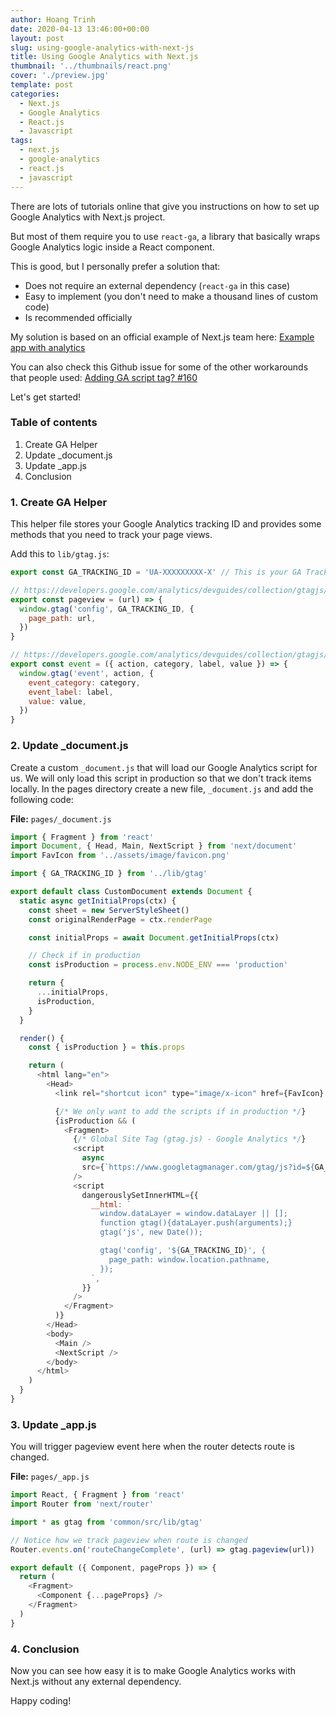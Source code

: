 ```yaml
---
author: Hoang Trinh
date: 2020-04-13 13:46:00+00:00
layout: post
slug: using-google-analytics-with-next-js
title: Using Google Analytics with Next.js
thumbnail: '../thumbnails/react.png'
cover: './preview.jpg'
template: post
categories:
  - Next.js
  - Google Analytics
  - React.js
  - Javascript
tags:
  - next.js
  - google-analytics
  - react.js
  - javascript
---
```


There are lots of tutorials online that give you instructions on how to set up Google Analytics with Next.js project.

But most of them require you to use `react-ga`, a library that basically wraps Google Analytics logic inside a React component.

This is good, but I personally prefer a solution that:

- Does not require an external dependency (`react-ga` in this case)
- Easy to implement (you don't need to make a thousand lines of custom code)
- Is recommended officially

My solution is based on an official example of Next.js team here: [Example app with analytics](https://github.com/zeit/next.js/tree/canary/examples/with-google-analytics)

You can also check this Github issue for some of the other workarounds that people used: [Adding GA script tag? #160](https://github.com/zeit/next.js/issues/160)

Let's get started!

### Table of contents

1. Create GA Helper
2. Update \_document.js
3. Update \_app.js
4. Conclusion

### 1. Create GA Helper

This helper file stores your Google Analytics tracking ID and provides some methods that you need to track your page views.

Add this to `lib/gtag.js`:

```javascript
export const GA_TRACKING_ID = 'UA-XXXXXXXXX-X' // This is your GA Tracking ID

// https://developers.google.com/analytics/devguides/collection/gtagjs/pages
export const pageview = (url) => {
  window.gtag('config', GA_TRACKING_ID, {
    page_path: url,
  })
}

// https://developers.google.com/analytics/devguides/collection/gtagjs/events
export const event = ({ action, category, label, value }) => {
  window.gtag('event', action, {
    event_category: category,
    event_label: label,
    value: value,
  })
}
```

### 2. Update \_document.js

Create a custom `_document.js` that will load our Google Analytics script for us. We will only load this script in production so that we don't track items locally. In the pages directory create a new file, `_document.js` and add the following code:

**File:** `pages/_document.js`

```javascript
import { Fragment } from 'react'
import Document, { Head, Main, NextScript } from 'next/document'
import FavIcon from '../assets/image/favicon.png'

import { GA_TRACKING_ID } from '../lib/gtag'

export default class CustomDocument extends Document {
  static async getInitialProps(ctx) {
    const sheet = new ServerStyleSheet()
    const originalRenderPage = ctx.renderPage

    const initialProps = await Document.getInitialProps(ctx)

    // Check if in production
    const isProduction = process.env.NODE_ENV === 'production'

    return {
      ...initialProps,
      isProduction,
    }
  }

  render() {
    const { isProduction } = this.props

    return (
      <html lang="en">
        <Head>
          <link rel="shortcut icon" type="image/x-icon" href={FavIcon} />

          {/* We only want to add the scripts if in production */}
          {isProduction && (
            <Fragment>
              {/* Global Site Tag (gtag.js) - Google Analytics */}
              <script
                async
                src={`https://www.googletagmanager.com/gtag/js?id=${GA_TRACKING_ID}`}
              />
              <script
                dangerouslySetInnerHTML={{
                  __html: `
                    window.dataLayer = window.dataLayer || [];
                    function gtag(){dataLayer.push(arguments);}
                    gtag('js', new Date());

                    gtag('config', '${GA_TRACKING_ID}', {
                      page_path: window.location.pathname,
                    });
                  `,
                }}
              />
            </Fragment>
          )}
        </Head>
        <body>
          <Main />
          <NextScript />
        </body>
      </html>
    )
  }
}
```

### 3. Update \_app.js

You will trigger pageview event here when the router detects route is changed.

**File:** `pages/_app.js`

```javascript
import React, { Fragment } from 'react'
import Router from 'next/router'

import * as gtag from 'common/src/lib/gtag'

// Notice how we track pageview when route is changed
Router.events.on('routeChangeComplete', (url) => gtag.pageview(url))

export default ({ Component, pageProps }) => {
  return (
    <Fragment>
      <Component {...pageProps} />
    </Fragment>
  )
}
```

### 4. Conclusion

Now you can see how easy it is to make Google Analytics works with Next.js without any external dependency.

Happy coding!
